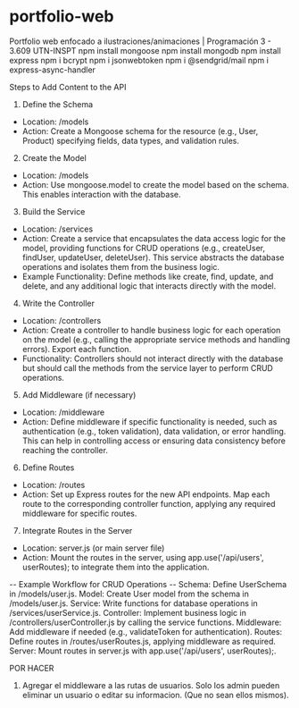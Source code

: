 # portfolio-web
Portfolio web enfocado a ilustraciones/animaciones | Programación 3 - 3.609 UTN-INSPT
npm install mongoose
npm install mongodb
npm install express
npm i bcrypt
npm i jsonwebtoken
npm i @sendgrid/mail
npm i express-async-handler

Steps to Add Content to the API
1. Define the Schema
- Location: /models
- Action: Create a Mongoose schema for the resource (e.g., User, Product) specifying fields, data types, and validation rules.
2. Create the Model
- Location: /models
- Action: Use mongoose.model to create the model based on the schema. This enables interaction with the database.
3. Build the Service
- Location: /services
- Action: Create a service that encapsulates the data access logic for the model, providing functions for CRUD operations (e.g., createUser, findUser, updateUser, deleteUser). This service abstracts the database operations and isolates them from the business logic.
- Example Functionality: Define methods like create, find, update, and delete, and any additional logic that interacts directly with the model.
4. Write the Controller
- Location: /controllers
- Action: Create a controller to handle business logic for each operation on the model (e.g., calling the appropriate service methods and handling errors). Export each function.
- Functionality: Controllers should not interact directly with the database but should call the methods from the service layer to perform CRUD operations.
5. Add Middleware (if necessary)
- Location: /middleware
- Action: Define middleware if specific functionality is needed, such as authentication (e.g., token validation), data validation, or error handling. This can help in controlling access or ensuring data consistency before reaching the controller.
6. Define Routes
- Location: /routes
- Action: Set up Express routes for the new API endpoints. Map each route to the corresponding controller function, applying any required middleware for specific routes.
7. Integrate Routes in the Server
- Location: server.js (or main server file)
- Action: Mount the routes in the server, using app.use('/api/users', userRoutes); to integrate them into the application.

-- Example Workflow for CRUD Operations --
Schema: Define UserSchema in /models/user.js.
Model: Create User model from the schema in /models/user.js.
Service: Write functions for database operations in /services/userService.js.
Controller: Implement business logic in /controllers/userController.js by calling the service functions.
Middleware: Add middleware if needed (e.g., validateToken for authentication).
Routes: Define routes in /routes/userRoutes.js, applying middleware as required.
Server: Mount routes in server.js with app.use('/api/users', userRoutes);.



POR HACER
1. Agregar el middleware a las rutas de usuarios. Solo los admin pueden eliminar un usuario o editar su informacion. (Que no sean ellos mismos).